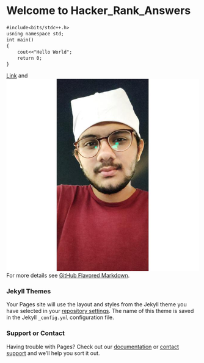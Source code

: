 # Welcome to Hacker_Rank_Answers

    #include<bits/stdc++.h>
    usning namespace std;
    int main()
    {
        cout<<"Hello World";
        return 0;
    }

[Link](url) and ![Hello](Markdown/Git.png)
For more details see [GitHub Flavored Markdown](https://guides.github.com/features/mastering-markdown/).

### Jekyll Themes

Your Pages site will use the layout and styles from the Jekyll theme you have selected in your [repository settings](https://github.com/garvit-joshi/HackerRank/settings). The name of this theme is saved in the Jekyll `_config.yml` configuration file.

### Support or Contact

Having trouble with Pages? Check out our [documentation](https://help.github.com/categories/github-pages-basics/) or [contact support](https://github.com/contact) and we’ll help you sort it out.
